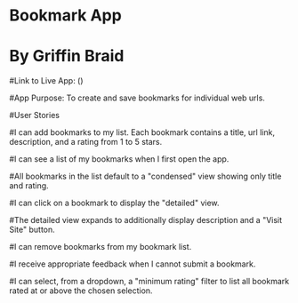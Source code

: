 # Bookmark App
# By Griffin Braid

#Link to Live App: ()

#App Purpose: To create and save bookmarks for individual web urls.

#User Stories

#I can add bookmarks to my list. Each bookmark contains a title, url link, description, and a rating from 1 to 5 stars.

#I can see a list of my bookmarks when I first open the app.

#All bookmarks in the list default to a "condensed" view showing only title and rating.

#I can click on a bookmark to display the "detailed" view.

#The detailed view expands to additionally display description and a "Visit Site" button.

#I can remove bookmarks from my bookmark list.

#I receive appropriate feedback when I cannot submit a bookmark.

#I can select, from a dropdown, a "minimum rating" filter to list all bookmark rated at or above the chosen selection.

